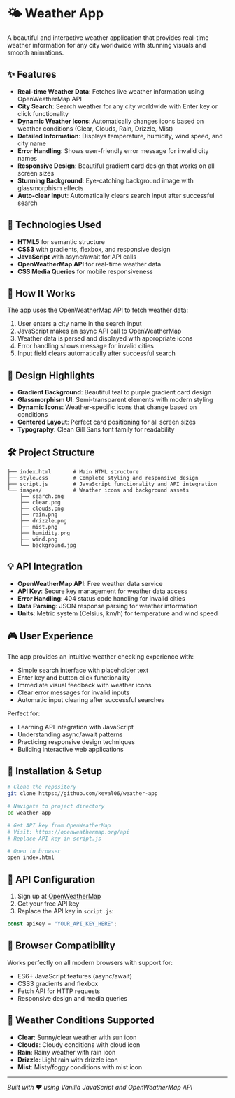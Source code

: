 # 🌤️ Weather App

A beautiful and interactive weather application that provides real-time weather information for any city worldwide with stunning visuals and smooth animations.

## ✨ Features

- **Real-time Weather Data**: Fetches live weather information using OpenWeatherMap API
- **City Search**: Search weather for any city worldwide with Enter key or click functionality
- **Dynamic Weather Icons**: Automatically changes icons based on weather conditions (Clear, Clouds, Rain, Drizzle, Mist)
- **Detailed Information**: Displays temperature, humidity, wind speed, and city name
- **Error Handling**: Shows user-friendly error message for invalid city names
- **Responsive Design**: Beautiful gradient card design that works on all screen sizes
- **Stunning Background**: Eye-catching background image with glassmorphism effects
- **Auto-clear Input**: Automatically clears search input after successful search

## 🚀 Technologies Used

- **HTML5** for semantic structure
- **CSS3** with gradients, flexbox, and responsive design
- **JavaScript** with async/await for API calls
- **OpenWeatherMap API** for real-time weather data
- **CSS Media Queries** for mobile responsiveness

## 🎯 How It Works

The app uses the OpenWeatherMap API to fetch weather data:

1. User enters a city name in the search input
2. JavaScript makes an async API call to OpenWeatherMap
3. Weather data is parsed and displayed with appropriate icons
4. Error handling shows message for invalid cities
5. Input field clears automatically after successful search

## 🎨 Design Highlights

- **Gradient Background**: Beautiful teal to purple gradient card design
- **Glassmorphism UI**: Semi-transparent elements with modern styling
- **Dynamic Icons**: Weather-specific icons that change based on conditions
- **Centered Layout**: Perfect card positioning for all screen sizes
- **Typography**: Clean Gill Sans font family for readability

## 🛠️ Project Structure

```
├── index.html       # Main HTML structure
├── style.css        # Complete styling and responsive design
├── script.js        # JavaScript functionality and API integration
└── images/          # Weather icons and background assets
    ├── search.png
    ├── clear.png
    ├── clouds.png
    ├── rain.png
    ├── drizzle.png
    ├── mist.png
    ├── humidity.png
    ├── wind.png
    └── background.jpg
```

## 💡 API Integration

- **OpenWeatherMap API**: Free weather data service
- **API Key**: Secure key management for weather data access
- **Error Handling**: 404 status code handling for invalid cities
- **Data Parsing**: JSON response parsing for weather information
- **Units**: Metric system (Celsius, km/h) for temperature and wind speed

## 🎮 User Experience

The app provides an intuitive weather checking experience with:
- Simple search interface with placeholder text
- Enter key and button click functionality
- Immediate visual feedback with weather icons
- Clear error messages for invalid inputs
- Automatic input clearing after successful searches

Perfect for:
- Learning API integration with JavaScript
- Understanding async/await patterns
- Practicing responsive design techniques
- Building interactive web applications

## 🔧 Installation & Setup

```bash
# Clone the repository
git clone https://github.com/keval06/weather-app

# Navigate to project directory
cd weather-app

# Get API key from OpenWeatherMap
# Visit: https://openweathermap.org/api
# Replace API key in script.js

# Open in browser
open index.html
```

## 🔑 API Configuration

1. Sign up at [OpenWeatherMap](https://openweathermap.org/api)
2. Get your free API key
3. Replace the API key in `script.js`:
```javascript
const apiKey = "YOUR_API_KEY_HERE";
```

## 📱 Browser Compatibility

Works perfectly on all modern browsers with support for:
- ES6+ JavaScript features (async/await)
- CSS3 gradients and flexbox
- Fetch API for HTTP requests
- Responsive design and media queries

## 🎯 Weather Conditions Supported

- **Clear**: Sunny/clear weather with sun icon
- **Clouds**: Cloudy conditions with cloud icon
- **Rain**: Rainy weather with rain icon
- **Drizzle**: Light rain with drizzle icon
- **Mist**: Misty/foggy conditions with mist icon

---

*Built with ❤️ using Vanilla JavaScript and OpenWeatherMap API*